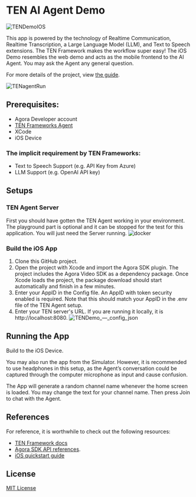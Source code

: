 # TEN AI Agent Demo

![TENDemoIOS](https://github.com/user-attachments/assets/8ea3df82-61ba-4fa2-ba43-52b85040a27f)

This app is powered by the technology of Realtime Communication, Realtime Transcription, a Large Language Model (LLM), and Text to Speech extensions. The TEN Framework makes the workflow super easy! The iOS Demo resembles the web demo and acts as the mobile frontend to the AI Agent. You may ask the Agent any general question.

For more details of the project, view [the guide](docs/GUIDE.md).

![TENagentRun](https://github.com/user-attachments/assets/1e7136e0-ffef-48fd-9c29-6efa797e33d1)
## Prerequisites:
- Agora Developer account
- [TEN Frameworks Agent](https://github.com/TEN-framework/TEN-Agent)
- XCode
- iOS Device

### The implicit requirement by TEN Frameworks:
- Text to Speech Support (e.g. API Key from Azure)
- LLM Support (e.g. OpenAI API key)
    
## Setups
### TEN Agent Server
First you should have gotten the TEN Agent working in your environment.  The playground part is optional and it can be stopped for the test for this application.   You will just need the Server running.
![docker](https://github.com/user-attachments/assets/606c6e75-c95c-4f8b-bea7-f688031ea745)

### Build the iOS App
1.  Clone this GitHub project.
2.  Open the project with Xcode and import the Agora SDK plugin. The project includes the Agora Video SDK as a dependency package. Once Xcode loads the project, the package download should start automatically and finish in a few minutes.
3.  Enter your AppID in the Config file. An AppID with token security enabled is required. Note that this should match your AppID in the .env file of the TEN Agent setup.
4. Enter your TEN server's URL.  If you are running it locally, it is http://localhost:8080.
![TENDemo_—_config_json](https://github.com/user-attachments/assets/b9e93f52-83b3-43ee-a11b-3d0975e252cb)

## Running the App
Build to the iOS Device.

You may also run the app from the Simulator. However, it is recommended to use headphones in this setup, as the Agent’s conversation could be captured through the computer microphone as input and cause confusion.

The App will generate a random channel name whenever the home screen is loaded. You may change the text for your channel name. Then press Join to chat with the Agent.

## References
For reference, it is worthwhile to check out the following resources:
* [TEN Framework docs](https://doc.theten.ai/)
* [Agora SDK API references](https://api-ref.agora.io/en/voice-sdk/ios/4.x/documentation/agorartckit).  
* [iOS quickstart guide](https://docs.agora.io/en/video-calling/get-started/get-started-sdk?platform=ios) 

## License
[MIT License](https://github.com/icywind/TEN-AI-Demo-IOS/blob/main/LICENSE)
